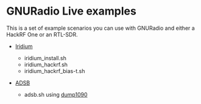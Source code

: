 # GNURadio Live examples

This is a set of example scenarios you can use with GNURadio and either a HackRF One or an RTL-SDR.

  * [Iridium](https://en.wikipedia.org/wiki/Iridium_satellite_constellation#Satellites)
     * iridium_install.sh 
     * iridium_hackrf.sh
     * iridium_hackrf_bias-t.sh

  * [ADSB](https://en.wikipedia.org/wiki/Automatic_dependent_surveillance_%E2%80%93_broadcast)
    * adsb.sh using [dump1090](https://github.com/antirez/dump1090)
